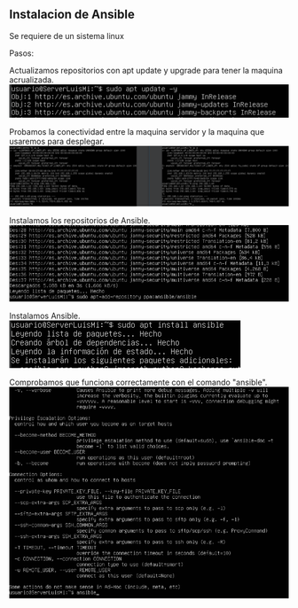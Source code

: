 ## Instalacion de Ansible

Se requiere de un sistema linux

Pasos:

Actualizamos repositorios con apt update y upgrade para tener la maquina acrualizada.
![foto1](https://github.com/lmrs-06/Ansible/blob/main/extras/instalacion/actualizaRep.PNG)

Probamos la conectividad entre la maquina servidor y la maquina que usaremos para desplegar.
![foto2](https://github.com/lmrs-06/Ansible/blob/main/extras/instalacion/conectividad.PNG)

Instalamos los repositorios de Ansible.
![foto3](https://github.com/lmrs-06/Ansible/blob/main/extras/instalacion/repositoriosAnsible.PNG)

Instalamos Ansible.
![foto4](https://github.com/lmrs-06/Ansible/blob/main/extras/instalacion/installAnsible.PNG)

Comprobamos que funciona correctamente con el comando "ansible".
![foto5](https://github.com/lmrs-06/Ansible/blob/main/extras/instalacion/funciona.PNG)

